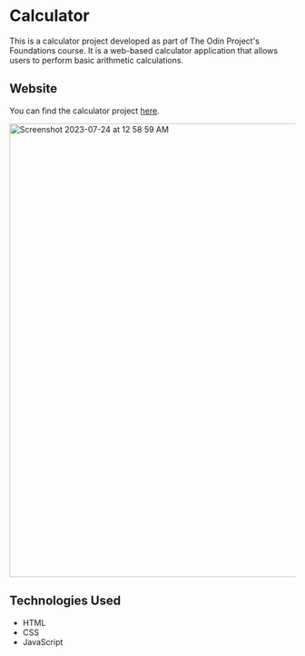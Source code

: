 # Calculator

This is a calculator project developed as part of The Odin Project's Foundations course. It is a web-based calculator application that allows users to perform basic arithmetic calculations.

## Website

You can find the calculator project [here](https://vndlgd.github.io/calculator/). 

<img width="800" alt="Screenshot 2023-07-24 at 12 58 59 AM" src="https://github.com/vndlgd/calculator/assets/46804151/05c13a2d-8200-4570-bfd3-c212719cc1cc">

## Technologies Used

- HTML
- CSS
- JavaScript

